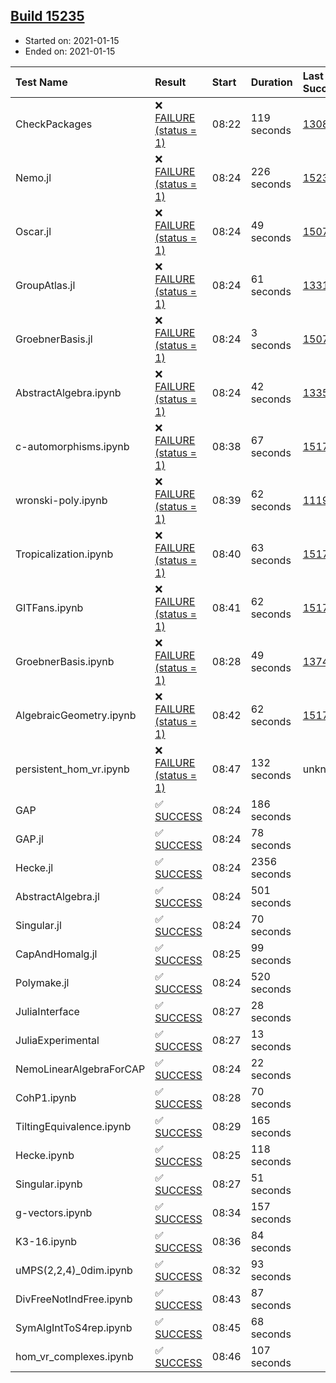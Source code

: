 ## [Build 15235](https://oscarci.mathematik.uni-kl.de/job/oscar/15235/)

* Started on: 2021-01-15
* Ended on: 2021-01-15

| Test Name    | Result | Start | Duration | Last Success | First Failure |
|:-------------|:-------|:------|:---------|:-------------|:--------------|
| CheckPackages | ❌ [FAILURE (status = 1)](https://oscarci.mathematik.uni-kl.de/job/oscar/15235/artifact/logs/build-15235/CheckPackages.log) | 08:22 | 119 seconds | [13085](https://oscarci.mathematik.uni-kl.de/job/oscar/13085/) | [13086](https://oscarci.mathematik.uni-kl.de/job/oscar/13086/) |
| Nemo.jl | ❌ [FAILURE (status = 1)](https://oscarci.mathematik.uni-kl.de/job/oscar/15235/artifact/logs/build-15235/Nemo.jl.log) | 08:24 | 226 seconds | [15234](https://oscarci.mathematik.uni-kl.de/job/oscar/15234/) | [15235](https://oscarci.mathematik.uni-kl.de/job/oscar/15235/) |
| Oscar.jl | ❌ [FAILURE (status = 1)](https://oscarci.mathematik.uni-kl.de/job/oscar/15235/artifact/logs/build-15235/Oscar.jl.log) | 08:24 | 49 seconds | [15079](https://oscarci.mathematik.uni-kl.de/job/oscar/15079/) | [15080](https://oscarci.mathematik.uni-kl.de/job/oscar/15080/) |
| GroupAtlas.jl | ❌ [FAILURE (status = 1)](https://oscarci.mathematik.uni-kl.de/job/oscar/15235/artifact/logs/build-15235/GroupAtlas.jl.log) | 08:24 | 61 seconds | [13311](https://oscarci.mathematik.uni-kl.de/job/oscar/13311/) | [13312](https://oscarci.mathematik.uni-kl.de/job/oscar/13312/) |
| GroebnerBasis.jl | ❌ [FAILURE (status = 1)](https://oscarci.mathematik.uni-kl.de/job/oscar/15235/artifact/logs/build-15235/GroebnerBasis.jl.log) | 08:24 | 3 seconds | [15079](https://oscarci.mathematik.uni-kl.de/job/oscar/15079/) | [15080](https://oscarci.mathematik.uni-kl.de/job/oscar/15080/) |
| AbstractAlgebra.ipynb | ❌ [FAILURE (status = 1)](https://oscarci.mathematik.uni-kl.de/job/oscar/15235/artifact/logs/build-15235/AbstractAlgebra.ipynb.log) | 08:24 | 42 seconds | [13355](https://oscarci.mathematik.uni-kl.de/job/oscar/13355/) | [13356](https://oscarci.mathematik.uni-kl.de/job/oscar/13356/) |
| c-automorphisms.ipynb | ❌ [FAILURE (status = 1)](https://oscarci.mathematik.uni-kl.de/job/oscar/15235/artifact/logs/build-15235/c-automorphisms.ipynb.log) | 08:38 | 67 seconds | [15177](https://oscarci.mathematik.uni-kl.de/job/oscar/15177/) | [15180](https://oscarci.mathematik.uni-kl.de/job/oscar/15180/) |
| wronski-poly.ipynb | ❌ [FAILURE (status = 1)](https://oscarci.mathematik.uni-kl.de/job/oscar/15235/artifact/logs/build-15235/wronski-poly.ipynb.log) | 08:39 | 62 seconds | [11192](https://oscarci.mathematik.uni-kl.de/job/oscar/11192/) | [11193](https://oscarci.mathematik.uni-kl.de/job/oscar/11193/) |
| Tropicalization.ipynb | ❌ [FAILURE (status = 1)](https://oscarci.mathematik.uni-kl.de/job/oscar/15235/artifact/logs/build-15235/Tropicalization.ipynb.log) | 08:40 | 63 seconds | [15176](https://oscarci.mathematik.uni-kl.de/job/oscar/15176/) | [15177](https://oscarci.mathematik.uni-kl.de/job/oscar/15177/) |
| GITFans.ipynb | ❌ [FAILURE (status = 1)](https://oscarci.mathematik.uni-kl.de/job/oscar/15235/artifact/logs/build-15235/GITFans.ipynb.log) | 08:41 | 62 seconds | [15177](https://oscarci.mathematik.uni-kl.de/job/oscar/15177/) | [15180](https://oscarci.mathematik.uni-kl.de/job/oscar/15180/) |
| GroebnerBasis.ipynb | ❌ [FAILURE (status = 1)](https://oscarci.mathematik.uni-kl.de/job/oscar/15235/artifact/logs/build-15235/GroebnerBasis.ipynb.log) | 08:28 | 49 seconds | [13748](https://oscarci.mathematik.uni-kl.de/job/oscar/13748/) | [13749](https://oscarci.mathematik.uni-kl.de/job/oscar/13749/) |
| AlgebraicGeometry.ipynb | ❌ [FAILURE (status = 1)](https://oscarci.mathematik.uni-kl.de/job/oscar/15235/artifact/logs/build-15235/AlgebraicGeometry.ipynb.log) | 08:42 | 62 seconds | [15177](https://oscarci.mathematik.uni-kl.de/job/oscar/15177/) | [15180](https://oscarci.mathematik.uni-kl.de/job/oscar/15180/) |
| persistent_hom_vr.ipynb | ❌ [FAILURE (status = 1)](https://oscarci.mathematik.uni-kl.de/job/oscar/15235/artifact/logs/build-15235/persistent_hom_vr.ipynb.log) | 08:47 | 132 seconds | unknown | unknown |
| GAP | ✅ [SUCCESS](https://oscarci.mathematik.uni-kl.de/job/oscar/15235/artifact/logs/build-15235/GAP.log) | 08:24 | 186 seconds |  |  |
| GAP.jl | ✅ [SUCCESS](https://oscarci.mathematik.uni-kl.de/job/oscar/15235/artifact/logs/build-15235/GAP.jl.log) | 08:24 | 78 seconds |  |  |
| Hecke.jl | ✅ [SUCCESS](https://oscarci.mathematik.uni-kl.de/job/oscar/15235/artifact/logs/build-15235/Hecke.jl.log) | 08:24 | 2356 seconds |  |  |
| AbstractAlgebra.jl | ✅ [SUCCESS](https://oscarci.mathematik.uni-kl.de/job/oscar/15235/artifact/logs/build-15235/AbstractAlgebra.jl.log) | 08:24 | 501 seconds |  |  |
| Singular.jl | ✅ [SUCCESS](https://oscarci.mathematik.uni-kl.de/job/oscar/15235/artifact/logs/build-15235/Singular.jl.log) | 08:24 | 70 seconds |  |  |
| CapAndHomalg.jl | ✅ [SUCCESS](https://oscarci.mathematik.uni-kl.de/job/oscar/15235/artifact/logs/build-15235/CapAndHomalg.jl.log) | 08:25 | 99 seconds |  |  |
| Polymake.jl | ✅ [SUCCESS](https://oscarci.mathematik.uni-kl.de/job/oscar/15235/artifact/logs/build-15235/Polymake.jl.log) | 08:24 | 520 seconds |  |  |
| JuliaInterface | ✅ [SUCCESS](https://oscarci.mathematik.uni-kl.de/job/oscar/15235/artifact/logs/build-15235/JuliaInterface.log) | 08:27 | 28 seconds |  |  |
| JuliaExperimental | ✅ [SUCCESS](https://oscarci.mathematik.uni-kl.de/job/oscar/15235/artifact/logs/build-15235/JuliaExperimental.log) | 08:27 | 13 seconds |  |  |
| NemoLinearAlgebraForCAP | ✅ [SUCCESS](https://oscarci.mathematik.uni-kl.de/job/oscar/15235/artifact/logs/build-15235/NemoLinearAlgebraForCAP.log) | 08:24 | 22 seconds |  |  |
| CohP1.ipynb | ✅ [SUCCESS](https://oscarci.mathematik.uni-kl.de/job/oscar/15235/artifact/logs/build-15235/CohP1.ipynb.log) | 08:28 | 70 seconds |  |  |
| TiltingEquivalence.ipynb | ✅ [SUCCESS](https://oscarci.mathematik.uni-kl.de/job/oscar/15235/artifact/logs/build-15235/TiltingEquivalence.ipynb.log) | 08:29 | 165 seconds |  |  |
| Hecke.ipynb | ✅ [SUCCESS](https://oscarci.mathematik.uni-kl.de/job/oscar/15235/artifact/logs/build-15235/Hecke.ipynb.log) | 08:25 | 118 seconds |  |  |
| Singular.ipynb | ✅ [SUCCESS](https://oscarci.mathematik.uni-kl.de/job/oscar/15235/artifact/logs/build-15235/Singular.ipynb.log) | 08:27 | 51 seconds |  |  |
| g-vectors.ipynb | ✅ [SUCCESS](https://oscarci.mathematik.uni-kl.de/job/oscar/15235/artifact/logs/build-15235/g-vectors.ipynb.log) | 08:34 | 157 seconds |  |  |
| K3-16.ipynb | ✅ [SUCCESS](https://oscarci.mathematik.uni-kl.de/job/oscar/15235/artifact/logs/build-15235/K3-16.ipynb.log) | 08:36 | 84 seconds |  |  |
| uMPS(2,2,4)_0dim.ipynb | ✅ [SUCCESS](https://oscarci.mathematik.uni-kl.de/job/oscar/15235/artifact/logs/build-15235/uMPS-2-2-4-_0dim.ipynb.log) | 08:32 | 93 seconds |  |  |
| DivFreeNotIndFree.ipynb | ✅ [SUCCESS](https://oscarci.mathematik.uni-kl.de/job/oscar/15235/artifact/logs/build-15235/DivFreeNotIndFree.ipynb.log) | 08:43 | 87 seconds |  |  |
| SymAlgIntToS4rep.ipynb | ✅ [SUCCESS](https://oscarci.mathematik.uni-kl.de/job/oscar/15235/artifact/logs/build-15235/SymAlgIntToS4rep.ipynb.log) | 08:45 | 68 seconds |  |  |
| hom_vr_complexes.ipynb | ✅ [SUCCESS](https://oscarci.mathematik.uni-kl.de/job/oscar/15235/artifact/logs/build-15235/hom_vr_complexes.ipynb.log) | 08:46 | 107 seconds |  |  |
